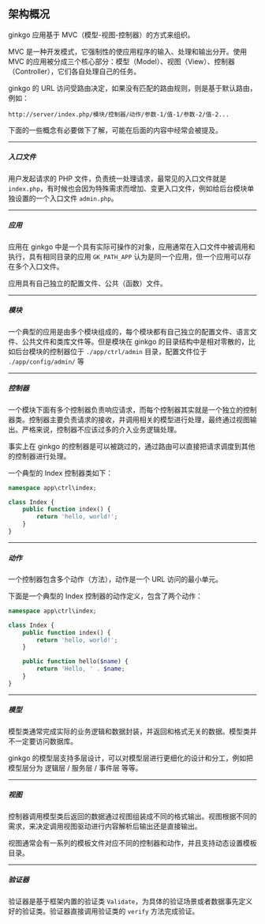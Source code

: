 ## 架构概况

ginkgo 应用基于 MVC（模型-视图-控制器）的方式来组织。

MVC 是一种开发模式，它强制性的使应用程序的输入、处理和输出分开。使用 MVC 的应用被分成三个核心部分：模型（Model）、视图（View）、控制器（Controller），它们各自处理自己的任务。

ginkgo 的 URL 访问受路由决定，如果没有匹配的路由规则，则是基于默认路由，例如：

``` markup
http://server/index.php/模块/控制器/动作/参数-1/值-1/参数-2/值-2...
```

下面的一些概念有必要做下了解，可能在后面的内容中经常会被提及。

----------

##### 入口文件

用户发起请求的 PHP 文件，负责统一处理请求，最常见的入口文件就是 `index.php`，有时候也会因为特殊需求而增加、变更入口文件，例如给后台模块单独设置的一个入口文件 `admin.php`。

----------

##### 应用

应用在 ginkgo 中是一个具有实际可操作的对象，应用通常在入口文件中被调用和执行，具有相同目录的应用 `GK_PATH_APP` 认为是同一个应用，但一个应用可以存在多个入口文件。

应用具有自己独立的配置文件、公共（函数）文件。

----------

##### 模块

一个典型的应用是由多个模块组成的，每个模块都有自己独立的配置文件、语言文件、公共文件和类库文件等。但是模块在 ginkgo 的目录结构中是相对零散的，比如后台模块的控制器位于 `./app/ctrl/admin` 目录，配置文件位于 `./app/config/admin/` 等

----------

##### 控制器

一个模块下面有多个控制器负责响应请求，而每个控制器其实就是一个独立的控制器类。控制器主要负责请求的接收，并调用相关的模型进行处理，最终通过视图输出。严格来说，控制器不应该过多的介入业务逻辑处理。

事实上在 ginkgo 的控制器是可以被跳过的，通过路由可以直接把请求调度到其他的控制器进行处理。

一个典型的 Index 控制器类如下：

``` php
namespace app\ctrl\index;

class Index {
    public function index() {
        return 'hello, world!';
    }
}
```

----------

##### 动作

一个控制器包含多个动作（方法），动作是一个 URL 访问的最小单元。

下面是一个典型的 Index 控制器的动作定义，包含了两个动作：

``` php
namespace app\ctrl\index;

class Index {
    public function index() {
        return 'hello, world!';
    }

    public function hello($name) {
        return 'Hello, ' . $name;
    }
}
```

----------

##### 模型

模型类通常完成实际的业务逻辑和数据封装，并返回和格式无关的数据。模型类并不一定要访问数据库。

ginkgo 的模型层支持多层设计，可以对模型层进行更细化的设计和分工，例如把模型层分为 逻辑层 / 服务层 / 事件层 等等。

----------

##### 视图

控制器调用模型类后返回的数据通过视图组装成不同的格式输出。视图根据不同的需求，来决定调用视图驱动进行内容解析后输出还是直接输出。

视图通常会有一系列的模板文件对应不同的控制器和动作，并且支持动态设置模板目录。

----------

##### 验证器

验证器是基于框架内置的验证类 `Validate`，为具体的验证场景或者数据事先定义好的验证类。验证器直接调用验证类的 `verify` 方法完成验证。